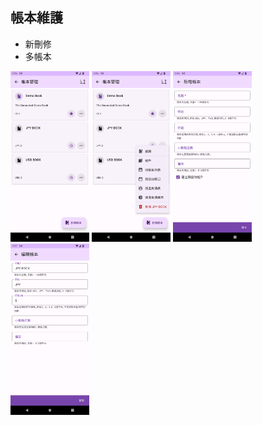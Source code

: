 ## 帳本維護

* 新刪修
* 多帳本


<img src="imgs/book-1.png" width="25%">
<img src="imgs/book-2.png" width="25%">
<img src="imgs/book-3.png" width="25%">
<img src="imgs/book-4.png" width="25%">
